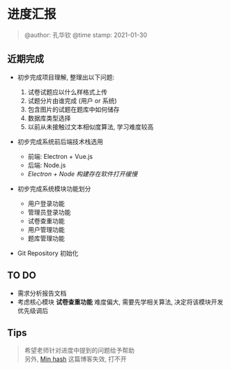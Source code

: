 # 进度汇报
> @author: 孔华钦
> @time stamp: 2021-01-30

## 近期完成

* 初步完成项目理解, 整理出以下问题: 
  1. 试卷试题应以什么样格式上传
  2. 试题分片由谁完成 (用户 or 系统)
  3. 包含图片的试题在题库中如何储存
  4. 数据库类型选择
  5. 以前从未接触过文本相似度算法, 学习难度较高

* 初步完成系统前后端技术栈选用
  * 前端: Electron + Vue.js
  * 后端: Node.js
  * *Electron + Node 构建存在软件打开缓慢*

* 初步完成系统模块功能划分
  * 用户登录功能
  * 管理员登录功能
  * 试卷查重功能
  * 用户管理功能
  * 题库管理功能

* Git Repository 初始化

## TO DO

* 需求分析报告文档
* 考虑核心模块 **试卷查重功能** 难度偏大, 需要先学相关算法, 决定将该模块开发优先级调后

## Tips
> 希望老师针对进度中提到的问题给予帮助  
> 另外, [Min hash](https://hyunyoung2.github.io/2018/10/11/Min_Hashing/) 这篇博客失效, 打不开